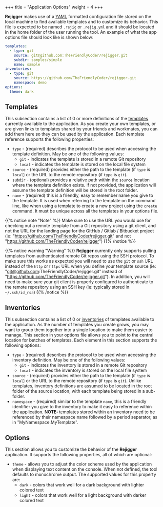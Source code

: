 +++
title = "Application Options"
weight = 4
+++

**Rejigger** makes use of a [YAML](https://yaml.org) formatted configuration file stored on the local machine to find available templates and to customize its behavior. This file is expected to be named `.rejig` or `.rejig.yml` and it should be located in the home folder of the user running the tool. An example of what the app options file should look like is shown below:

```yaml
templates:
  - type: git
    source: git@github.com:TheFriendlyCoder/rejigger.git
    subdir: samples/simple
    name: sample
inventories:
  - type: git
    source: https://github.com/TheFriendlyCoder/rejigger.git
    namespace: demo
options:
  theme: dark
```

## Templates

This subsection contains a list of 0 or more definitions of the [templates](../templates) currently available to the application. As you create your own templates, or are given links to templates shared by your friends and workmates, you can add them here so they can be used by the application. Each template reference supports the following properties:

* `type` - (required) describes the protocol to be used when accessing the template definition. May be one of the following values:
  * `git` - indicates the template is stored in a remote Git repository
  * `local` - indicates the template is stored on the local file system
* `source` - (required) provides either the path to the template (if `type` is `local`) or the URL to the remote repository (if `type` is `git`).
* `subdir` - (optional) provides a relative path within the `source` location where the template definition exists. If not provided, the application will assume the template definition will be stored in the root folder.
* `name` - (required) this is a friendly, easy to remember name you give to the template. It is used when referring to the template on the command line, like when using a template to create a new project using the `create` command. It must be unique across all the templates in your options file.

{{% notice note "Note" %}} 
Make sure to use the URL you would use for checking out a remote template from a Git repository using a git client, and not the URL for the landing page for the GitHub / Gitlab / Bitbucket project (ie: "https://github.com/TheFriendlyCoder/rejigger.git" and not "https://github.com/TheFriendlyCoder/rejigger")
{{% /notice %}}

{{% notice warning "Warning" %}}
**Rejigger** currently only supports pulling templates from authenticated remote Git repos using the SSH protocol. To make sure this works as expected you will need to use the `git` or `ssh` URL instead of the `http` or `https` URL when you define your template source (ie: "git@github.com:TheFriendlyCoder/rejigger.git" instead of "https://github.com/TheFriendlyCoder/rejigger.git"). In addition, you will need to make sure your git client is properly configured to authenticate to the remote repository using an SSH key (ie: typically stored in `~/.ssh/id_rsa`)
{{% /notice %}}

## Inventories

This subsection contains a list of 0 or [inventories](../inventories) of templates available to the application. As the number of templates you create grows, you may want to group them together into a single location to make them easier to manage. This section in your options file allows you to point to the central location for batches of templates. Each element in this section supports the following options:

* `type` - (required) describes the protocol to be used when accessing the inventory definition. May be one of the following values:
  * `git` - indicates the inventory is stored in a remote Git repository
  * `local` - indicates the inventory is stored on the local file system
* `source` - (required) provides either the path to the template (if `type` is `local`) or the URL to the remote repository (if `type` is `git`). Unlike templates, inventory definitions are assumed to be located in the root folder of the source location, with each template being stored in a sub-folder.
* `namespace` - (required) similar to the template `name`, this is a friendly identifier you give to the inventory to make it easy to reference within the application. **NOTE:** templates stored within an inventory need to be referenced by their namespace name followed by a period separator, as in "MyNamespace.MyTemplate".

## Options

This section allows you to customize the behavior of the **Rejigger** application. It supports the following properties, all of which are optional:

* `theme` - allows you to adjust the color scheme used by the application when displaying text content on the console. When not defined, the tool defaults to monochrome output. The supported values for this property are:
  * `dark` - colors that work well for a dark background with lighter colored text
  * `light` - colors that work well for a light background with darker colored text